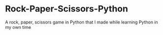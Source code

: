 # Rock-Paper-Scissors-Python
A rock, paper, scissors game in Python that I made while learning Python in my own time
